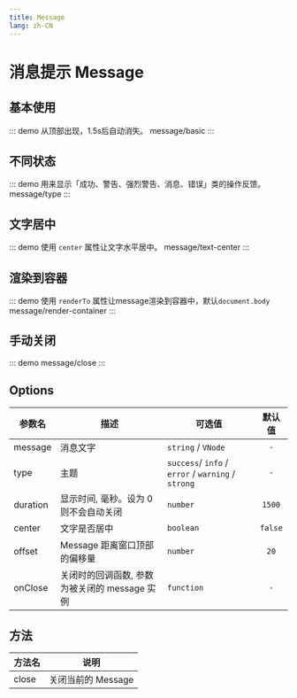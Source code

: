 ```yaml
---
title: Message
lang: zh-CN
---
```


# 消息提示 Message

## 基本使用
::: demo 从顶部出现，1.5s后自动消失。
message/basic
:::


## 不同状态
::: demo 用来显示「成功、警告、强烈警告、消息、错误」类的操作反馈。
message/type
:::

## 文字居中
::: demo 使用 `center` 属性让文字水平居中。
message/text-center
:::

## 渲染到容器
::: demo 使用 `renderTo` 属性让message渲染到容器中，默认`document.body`
message/render-container
:::

## 手动关闭
::: demo 
message/close
:::

## Options
|参数名|描述|可选值|默认值|
|---|---|---|:---:|
|message|消息文字|`string` / `VNode`|`-`|
|type|主题|`success`/ `info` / `error` / `warning` / `strong` |`-`|
|duration|显示时间, 毫秒。设为 0 则不会自动关闭|`number`|`1500`|
|center|文字是否居中|`boolean`|`false`|
|offset|Message 距离窗口顶部的偏移量|`number`|`20`|
|onClose|关闭时的回调函数, 参数为被关闭的 message 实例|`function`|`-`|

## 方法
|方法名|说明|
|---|---|
|close|关闭当前的 Message|


